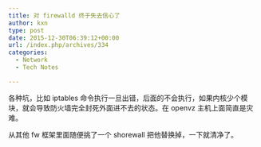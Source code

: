 ```yaml
---
title: 对 firewalld 终于失去信心了
author: kxn
type: post
date: 2015-12-30T06:39:12+00:00
url: /index.php/archives/334
categories:
  - Network
  - Tech Notes

---
```

各种坑，比如 iptables 命令执行一旦出错，后面的不会执行，如果内核少个模块，就会导致防火墙完全封死外面进不去的状态。在 openvz 主机上面简直是灾难。

从其他 fw 框架里面随便挑了一个 shorewall 把他替换掉，一下就清净了。